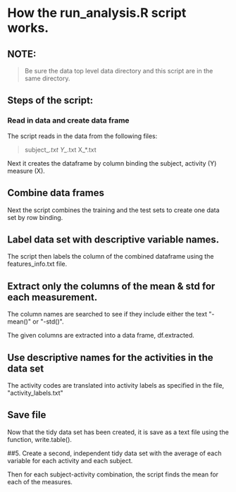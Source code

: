 # How the run_analysis.R script works.

## NOTE:
> Be sure the data top level data directory and this script are in the same directory.

##  Steps of the script:
### Read in data and create data frame

The script reads in the data from the following files:
> subject_*.txt
> Y_*.txt
> X_*.txt

Next it creates the dataframe by column binding the subject, activity (Y) measure (X).

## Combine data frames

Next the script combines the training and the test sets to create one data set by row binding.

## Label data set with descriptive variable names.     

The script then labels the column of the combined dataframe using the features_info.txt file.

## Extract only the columns of the mean & std for each measurement.

The column names are searched to see if they include either the text "-mean()" or "-std()".

The given columns are extracted into a data frame, df.extracted.

## Use descriptive names for the activities in the data set

The activity codes are translated into activity labels as specified in the file, "activity_labels.txt"

## Save file

Now that the tidy data set has been created, it is save as a text file using the function, write.table().
                
                
##5. Create a second, independent tidy data set with the average of each variable for each activity and each subject.

Then for each subject-activity combination, the script finds the mean for each of the measures.
        